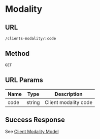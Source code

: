 # Modality

## URL
`/clients-modality/:code`

## Method
`GET`

## URL Params
| Name | Type | Description |
| --- | --- | --- |
| code | string | Client modality code |

## Success Response
See [Client Modality Model](../../response/clients_modality.md)